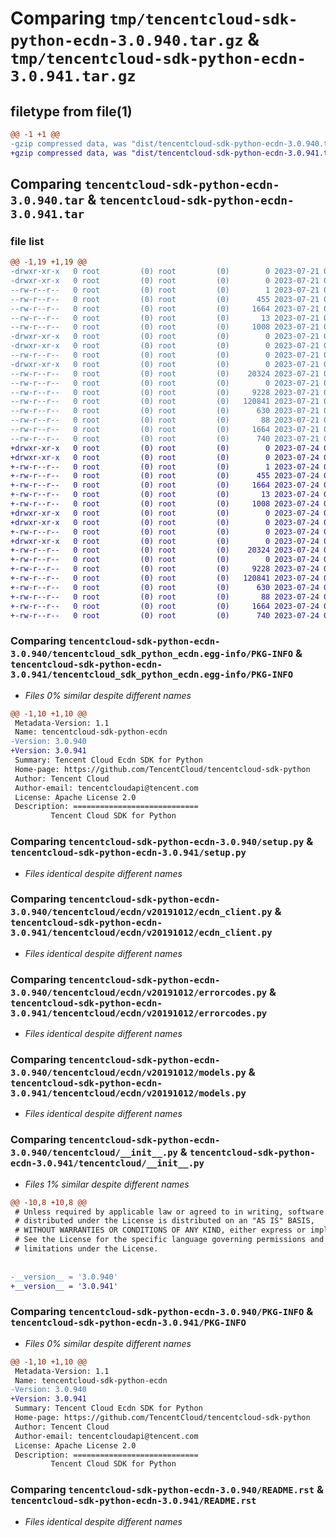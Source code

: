 # Comparing `tmp/tencentcloud-sdk-python-ecdn-3.0.940.tar.gz` & `tmp/tencentcloud-sdk-python-ecdn-3.0.941.tar.gz`

## filetype from file(1)

```diff
@@ -1 +1 @@
-gzip compressed data, was "dist/tencentcloud-sdk-python-ecdn-3.0.940.tar", last modified: Fri Jul 21 00:28:29 2023, max compression
+gzip compressed data, was "dist/tencentcloud-sdk-python-ecdn-3.0.941.tar", last modified: Mon Jul 24 00:36:24 2023, max compression
```

## Comparing `tencentcloud-sdk-python-ecdn-3.0.940.tar` & `tencentcloud-sdk-python-ecdn-3.0.941.tar`

### file list

```diff
@@ -1,19 +1,19 @@
-drwxr-xr-x   0 root         (0) root         (0)        0 2023-07-21 00:28:29.000000 tencentcloud-sdk-python-ecdn-3.0.940/
-drwxr-xr-x   0 root         (0) root         (0)        0 2023-07-21 00:28:29.000000 tencentcloud-sdk-python-ecdn-3.0.940/tencentcloud_sdk_python_ecdn.egg-info/
--rw-r--r--   0 root         (0) root         (0)        1 2023-07-21 00:28:29.000000 tencentcloud-sdk-python-ecdn-3.0.940/tencentcloud_sdk_python_ecdn.egg-info/dependency_links.txt
--rw-r--r--   0 root         (0) root         (0)      455 2023-07-21 00:28:29.000000 tencentcloud-sdk-python-ecdn-3.0.940/tencentcloud_sdk_python_ecdn.egg-info/SOURCES.txt
--rw-r--r--   0 root         (0) root         (0)     1664 2023-07-21 00:28:29.000000 tencentcloud-sdk-python-ecdn-3.0.940/tencentcloud_sdk_python_ecdn.egg-info/PKG-INFO
--rw-r--r--   0 root         (0) root         (0)       13 2023-07-21 00:28:29.000000 tencentcloud-sdk-python-ecdn-3.0.940/tencentcloud_sdk_python_ecdn.egg-info/top_level.txt
--rw-r--r--   0 root         (0) root         (0)     1008 2023-07-21 00:28:29.000000 tencentcloud-sdk-python-ecdn-3.0.940/setup.py
-drwxr-xr-x   0 root         (0) root         (0)        0 2023-07-21 00:28:29.000000 tencentcloud-sdk-python-ecdn-3.0.940/tencentcloud/
-drwxr-xr-x   0 root         (0) root         (0)        0 2023-07-21 00:28:29.000000 tencentcloud-sdk-python-ecdn-3.0.940/tencentcloud/ecdn/
--rw-r--r--   0 root         (0) root         (0)        0 2023-07-21 00:28:29.000000 tencentcloud-sdk-python-ecdn-3.0.940/tencentcloud/ecdn/__init__.py
-drwxr-xr-x   0 root         (0) root         (0)        0 2023-07-21 00:28:29.000000 tencentcloud-sdk-python-ecdn-3.0.940/tencentcloud/ecdn/v20191012/
--rw-r--r--   0 root         (0) root         (0)    20324 2023-07-21 00:28:29.000000 tencentcloud-sdk-python-ecdn-3.0.940/tencentcloud/ecdn/v20191012/ecdn_client.py
--rw-r--r--   0 root         (0) root         (0)        0 2023-07-21 00:28:29.000000 tencentcloud-sdk-python-ecdn-3.0.940/tencentcloud/ecdn/v20191012/__init__.py
--rw-r--r--   0 root         (0) root         (0)     9228 2023-07-21 00:28:29.000000 tencentcloud-sdk-python-ecdn-3.0.940/tencentcloud/ecdn/v20191012/errorcodes.py
--rw-r--r--   0 root         (0) root         (0)   120841 2023-07-21 00:28:29.000000 tencentcloud-sdk-python-ecdn-3.0.940/tencentcloud/ecdn/v20191012/models.py
--rw-r--r--   0 root         (0) root         (0)      630 2023-07-21 00:28:29.000000 tencentcloud-sdk-python-ecdn-3.0.940/tencentcloud/__init__.py
--rw-r--r--   0 root         (0) root         (0)       88 2023-07-21 00:28:29.000000 tencentcloud-sdk-python-ecdn-3.0.940/setup.cfg
--rw-r--r--   0 root         (0) root         (0)     1664 2023-07-21 00:28:29.000000 tencentcloud-sdk-python-ecdn-3.0.940/PKG-INFO
--rw-r--r--   0 root         (0) root         (0)      740 2023-07-21 00:28:29.000000 tencentcloud-sdk-python-ecdn-3.0.940/README.rst
+drwxr-xr-x   0 root         (0) root         (0)        0 2023-07-24 00:36:24.000000 tencentcloud-sdk-python-ecdn-3.0.941/
+drwxr-xr-x   0 root         (0) root         (0)        0 2023-07-24 00:36:24.000000 tencentcloud-sdk-python-ecdn-3.0.941/tencentcloud_sdk_python_ecdn.egg-info/
+-rw-r--r--   0 root         (0) root         (0)        1 2023-07-24 00:36:24.000000 tencentcloud-sdk-python-ecdn-3.0.941/tencentcloud_sdk_python_ecdn.egg-info/dependency_links.txt
+-rw-r--r--   0 root         (0) root         (0)      455 2023-07-24 00:36:24.000000 tencentcloud-sdk-python-ecdn-3.0.941/tencentcloud_sdk_python_ecdn.egg-info/SOURCES.txt
+-rw-r--r--   0 root         (0) root         (0)     1664 2023-07-24 00:36:24.000000 tencentcloud-sdk-python-ecdn-3.0.941/tencentcloud_sdk_python_ecdn.egg-info/PKG-INFO
+-rw-r--r--   0 root         (0) root         (0)       13 2023-07-24 00:36:24.000000 tencentcloud-sdk-python-ecdn-3.0.941/tencentcloud_sdk_python_ecdn.egg-info/top_level.txt
+-rw-r--r--   0 root         (0) root         (0)     1008 2023-07-24 00:36:24.000000 tencentcloud-sdk-python-ecdn-3.0.941/setup.py
+drwxr-xr-x   0 root         (0) root         (0)        0 2023-07-24 00:36:24.000000 tencentcloud-sdk-python-ecdn-3.0.941/tencentcloud/
+drwxr-xr-x   0 root         (0) root         (0)        0 2023-07-24 00:36:24.000000 tencentcloud-sdk-python-ecdn-3.0.941/tencentcloud/ecdn/
+-rw-r--r--   0 root         (0) root         (0)        0 2023-07-24 00:36:24.000000 tencentcloud-sdk-python-ecdn-3.0.941/tencentcloud/ecdn/__init__.py
+drwxr-xr-x   0 root         (0) root         (0)        0 2023-07-24 00:36:24.000000 tencentcloud-sdk-python-ecdn-3.0.941/tencentcloud/ecdn/v20191012/
+-rw-r--r--   0 root         (0) root         (0)    20324 2023-07-24 00:36:24.000000 tencentcloud-sdk-python-ecdn-3.0.941/tencentcloud/ecdn/v20191012/ecdn_client.py
+-rw-r--r--   0 root         (0) root         (0)        0 2023-07-24 00:36:24.000000 tencentcloud-sdk-python-ecdn-3.0.941/tencentcloud/ecdn/v20191012/__init__.py
+-rw-r--r--   0 root         (0) root         (0)     9228 2023-07-24 00:36:24.000000 tencentcloud-sdk-python-ecdn-3.0.941/tencentcloud/ecdn/v20191012/errorcodes.py
+-rw-r--r--   0 root         (0) root         (0)   120841 2023-07-24 00:36:24.000000 tencentcloud-sdk-python-ecdn-3.0.941/tencentcloud/ecdn/v20191012/models.py
+-rw-r--r--   0 root         (0) root         (0)      630 2023-07-24 00:36:24.000000 tencentcloud-sdk-python-ecdn-3.0.941/tencentcloud/__init__.py
+-rw-r--r--   0 root         (0) root         (0)       88 2023-07-24 00:36:24.000000 tencentcloud-sdk-python-ecdn-3.0.941/setup.cfg
+-rw-r--r--   0 root         (0) root         (0)     1664 2023-07-24 00:36:24.000000 tencentcloud-sdk-python-ecdn-3.0.941/PKG-INFO
+-rw-r--r--   0 root         (0) root         (0)      740 2023-07-24 00:36:24.000000 tencentcloud-sdk-python-ecdn-3.0.941/README.rst
```

### Comparing `tencentcloud-sdk-python-ecdn-3.0.940/tencentcloud_sdk_python_ecdn.egg-info/PKG-INFO` & `tencentcloud-sdk-python-ecdn-3.0.941/tencentcloud_sdk_python_ecdn.egg-info/PKG-INFO`

 * *Files 0% similar despite different names*

```diff
@@ -1,10 +1,10 @@
 Metadata-Version: 1.1
 Name: tencentcloud-sdk-python-ecdn
-Version: 3.0.940
+Version: 3.0.941
 Summary: Tencent Cloud Ecdn SDK for Python
 Home-page: https://github.com/TencentCloud/tencentcloud-sdk-python
 Author: Tencent Cloud
 Author-email: tencentcloudapi@tencent.com
 License: Apache License 2.0
 Description: ============================
         Tencent Cloud SDK for Python
```

### Comparing `tencentcloud-sdk-python-ecdn-3.0.940/setup.py` & `tencentcloud-sdk-python-ecdn-3.0.941/setup.py`

 * *Files identical despite different names*

### Comparing `tencentcloud-sdk-python-ecdn-3.0.940/tencentcloud/ecdn/v20191012/ecdn_client.py` & `tencentcloud-sdk-python-ecdn-3.0.941/tencentcloud/ecdn/v20191012/ecdn_client.py`

 * *Files identical despite different names*

### Comparing `tencentcloud-sdk-python-ecdn-3.0.940/tencentcloud/ecdn/v20191012/errorcodes.py` & `tencentcloud-sdk-python-ecdn-3.0.941/tencentcloud/ecdn/v20191012/errorcodes.py`

 * *Files identical despite different names*

### Comparing `tencentcloud-sdk-python-ecdn-3.0.940/tencentcloud/ecdn/v20191012/models.py` & `tencentcloud-sdk-python-ecdn-3.0.941/tencentcloud/ecdn/v20191012/models.py`

 * *Files identical despite different names*

### Comparing `tencentcloud-sdk-python-ecdn-3.0.940/tencentcloud/__init__.py` & `tencentcloud-sdk-python-ecdn-3.0.941/tencentcloud/__init__.py`

 * *Files 1% similar despite different names*

```diff
@@ -10,8 +10,8 @@
 # Unless required by applicable law or agreed to in writing, software
 # distributed under the License is distributed on an "AS IS" BASIS,
 # WITHOUT WARRANTIES OR CONDITIONS OF ANY KIND, either express or implied.
 # See the License for the specific language governing permissions and
 # limitations under the License.
 
 
-__version__ = '3.0.940'
+__version__ = '3.0.941'
```

### Comparing `tencentcloud-sdk-python-ecdn-3.0.940/PKG-INFO` & `tencentcloud-sdk-python-ecdn-3.0.941/PKG-INFO`

 * *Files 0% similar despite different names*

```diff
@@ -1,10 +1,10 @@
 Metadata-Version: 1.1
 Name: tencentcloud-sdk-python-ecdn
-Version: 3.0.940
+Version: 3.0.941
 Summary: Tencent Cloud Ecdn SDK for Python
 Home-page: https://github.com/TencentCloud/tencentcloud-sdk-python
 Author: Tencent Cloud
 Author-email: tencentcloudapi@tencent.com
 License: Apache License 2.0
 Description: ============================
         Tencent Cloud SDK for Python
```

### Comparing `tencentcloud-sdk-python-ecdn-3.0.940/README.rst` & `tencentcloud-sdk-python-ecdn-3.0.941/README.rst`

 * *Files identical despite different names*

